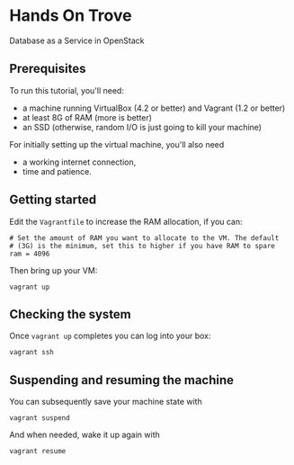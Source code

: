 # Hands On Trove
Database as a Service in OpenStack

## Prerequisites

To run this tutorial, you'll need:

* a machine running VirtualBox (4.2 or better) and Vagrant (1.2 or better)
* at least 8G of RAM (more is better)
* an SSD (otherwise, random I/O is just going to kill your machine)

For initially setting up the virtual machine, you'll also need

* a working internet connection,
* time and patience.

## Getting started

Edit the `Vagrantfile` to increase the RAM allocation, if you can:

    # Set the amount of RAM you want to allocate to the VM. The default
    # (3G) is the minimum, set this to higher if you have RAM to spare
    ram = 4096

Then bring up your VM:

    vagrant up

## Checking the system

Once `vagrant up` completes you can log into your box:

    vagrant ssh

## Suspending and resuming the machine

You can subsequently save your machine state with

    vagrant suspend

And when needed, wake it up again with

    vagrant resume
